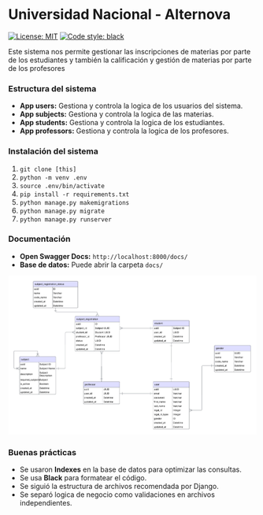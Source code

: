 # Universidad Nacional - Alternova

<p>
<a href="https://github.com/psf/black/blob/main/LICENSE"><img alt="License: MIT" src="https://black.readthedocs.io/en/stable/_static/license.svg"></a>
<a href="https://github.com/psf/black"><img alt="Code style: black" src="https://img.shields.io/badge/code%20style-black-000000.svg"></a>
</p>

Este sistema nos permite gestionar las inscripciones de materias por parte de los estudiantes y también la calificación y gestión de materias por parte de los profesores

### Estructura del sistema

- **App users:** Gestiona y controla la logica de los usuarios del sistema.
- **App subjects:** Gestiona y controla la logica de las materias.
- **App students:** Gestiona y controla la logica de los estudiantes.
- **App professors:** Gestiona y controla la logica de los profesores.

### Instalación del sistema

1. ```git clone [this]```
2. ```python -m venv .env```
3. ```source .env/bin/activate```
4. ```pip install -r requirements.txt```
5. ```python manage.py makemigrations```
6. ```python manage.py migrate```
7. ```python manage.py runserver```

### Documentación

- **Open Swagger Docs:** ```http://localhost:8000/docs/```
- **Base de datos:** Puede abrir la carpeta ```docs/```

![Diagrama Relacional](docs/Diagrama.png)

### Buenas prácticas

- Se usaron **Indexes** en la base de datos para optimizar las consultas.
- Se usa **Black** para formatear el código.
- Se siguió la estructura de archivos recomendada por Django.
- Se separó logica de negocio como validaciones en archivos independientes.
